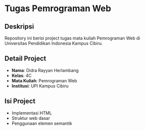 # Tugas Pemrograman Web

## Deskripsi
Repository ini berisi project tugas mata kuliah Pemrograman Web di Universitas Pendidikan Indonesia Kampus Cibiru.

## Detail Project
- **Nama**: Didra Rayyan Herlambang
- **Kelas**: 4C
- **Mata Kuliah**: Pemrograman Web
- **Institusi**: UPI Kampus Cibiru

## Isi Project
- Implementasi HTML
- Struktur web dasar
- Penggunaan elemen semantik
